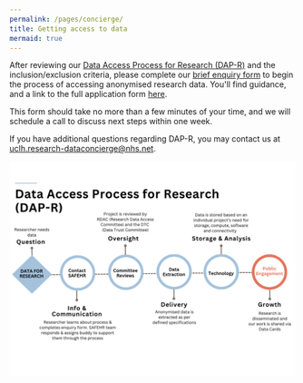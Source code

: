 ```yaml
---
permalink: /pages/concierge/
title: Getting access to data
mermaid: true
---
```


After reviewing our [Data Access Process for Research (DAP-R)](/docs/dap-research) and the inclusion/exclusion criteria, please complete our [brief enquiry form](https://form.safehr-data.org/triage/) to begin the process of accessing anonymised research data. You'll find guidance, and a link to the full application form [here](/docs/dap-research).

This form should take no more than a few minutes of your time, and we will schedule a call to discuss next steps within one week.

If you have additional questions regarding DAP-R, you may contact us at [uclh.research-dataconcierge@nhs.net](mailto:uclh.research-dataconcierge@nhs.net).


![](/assets/uploads/dap-r-express-process.png)
